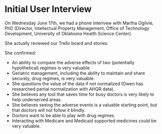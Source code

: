 # Initial User Interview

On Wednesday June 17th, we had a phone interivew with Martha Ogilvie, PhD (Director, Intellectual Property Management, Office of Technology Development, University of Oklahoma Health Science Center).

She actually reviewed our Trello board and stories.

She confirmed:

* An ability to compare the adverse effects of two (potentially hypothetical) regimes is very valuable.
* Geriatric management, including the ability to maintain and share securely, drug regimes, is very valuable.
* She questions the value of the data if not normalized (Owen has researched partial normalization with AHQR data).
* She believes any tool that saves time for busy doctors is very likely to help underserved areas.
* She believes seeing the adverse events is a valuable starting point, but that doctors will not follow it blindly.
* Doctors want to be able to play with drug regimes.
* Interacting with Medicare and Medicaid supported medicines could be very valuable.
